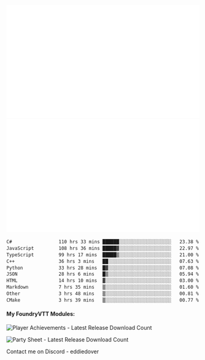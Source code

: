 
![](https://raw.githubusercontent.com/eddiedover/ghstats/master/generated/overview.svg)
![](https://raw.githubusercontent.com/eddiedover/ghstats/master/generated/languages.svg)

<!--START_SECTION:waka-->

```txt
C#                 110 hrs 33 mins ██████░░░░░░░░░░░░░░░░░░░   23.38 %
JavaScript         108 hrs 36 mins █████▓░░░░░░░░░░░░░░░░░░░   22.97 %
TypeScript         99 hrs 17 mins  █████▒░░░░░░░░░░░░░░░░░░░   21.00 %
C++                36 hrs 3 mins   ██░░░░░░░░░░░░░░░░░░░░░░░   07.63 %
Python             33 hrs 28 mins  █▓░░░░░░░░░░░░░░░░░░░░░░░   07.08 %
JSON               28 hrs 6 mins   █▒░░░░░░░░░░░░░░░░░░░░░░░   05.94 %
HTML               14 hrs 10 mins  ▓░░░░░░░░░░░░░░░░░░░░░░░░   03.00 %
Markdown           7 hrs 35 mins   ▒░░░░░░░░░░░░░░░░░░░░░░░░   01.60 %
Other              3 hrs 48 mins   ▒░░░░░░░░░░░░░░░░░░░░░░░░   00.81 %
CMake              3 hrs 39 mins   ▒░░░░░░░░░░░░░░░░░░░░░░░░   00.77 %
```

<!--END_SECTION:waka-->

#### My FoundryVTT Modules:

  ![Player Achievements - Latest Release Download Count](https://img.shields.io/badge/dynamic/json?label=Player%20Achievements%20-%20Downloads@latest&query=assets%5B1%5D.download_count&url=https%3A%2F%2Fapi.github.com%2Frepos%2FEddieDover%2Ffvtt-player-achievements%2Freleases%2Flatest)

  ![Party Sheet - Latest Release Download Count](https://img.shields.io/badge/dynamic/json?label=Party%20Sheet%20-%20Downloads@latest&query=assets%5B1%5D.download_count&url=https%3A%2F%2Fapi.github.com%2Frepos%2FEddieDover%2Ffvtt-party-sheet%2Freleases%2Flatest)

<a rel="me" href="https://techhub.social/@EddieDover"></a>

Contact me on Discord - eddiedover
